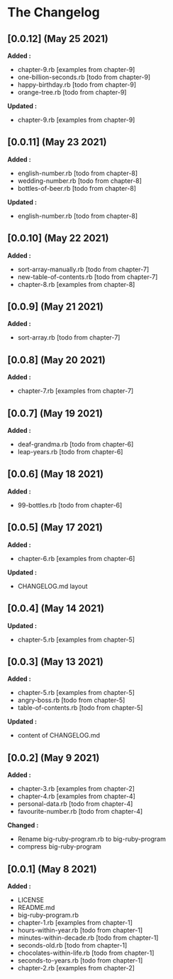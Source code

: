 # The Changelog

## [0.0.12] (May 25 2021)

**Added :**

- chapter-9.rb [examples from chapter-9]
- one-billion-seconds.rb [todo from chapter-9]
- happy-birthday.rb [todo from chapter-9]
- orange-tree.rb [todo from chapter-9]

**Updated :**

- chapter-9.rb [examples from chapter-9]

## [0.0.11] (May 23 2021)

**Added :**

- english-number.rb [todo from chapter-8]
- wedding-number.rb [todo from chapter-8]
- bottles-of-beer.rb [todo from chapter-8]

**Updated :**

- english-number.rb [todo from chapter-8]

## [0.0.10] (May 22 2021)

**Added :**

- sort-array-manually.rb [todo from chapter-7]
- new-table-of-contents.rb [todo from chapter-7]
- chapter-8.rb [examples from chapter-8]

## [0.0.9] (May 21 2021)

**Added :**

- sort-array.rb [todo from chapter-7]

## [0.0.8] (May 20 2021)

**Added :**

- chapter-7.rb [examples from chapter-7]

## [0.0.7] (May 19 2021)

**Added :**

- deaf-grandma.rb [todo from chapter-6]
- leap-years.rb [todo from chapter-6]

## [0.0.6] (May 18 2021)

**Added :**

- 99-bottles.rb [todo from chapter-6]

## [0.0.5] (May 17 2021)

**Added :**

- chapter-6.rb [examples from chapter-6]

**Updated :**

- CHANGELOG.md layout

## [0.0.4] (May 14 2021)

**Updated :**

- chapter-5.rb [examples from chapter-5]

## [0.0.3] (May 13 2021)

**Added :**

- chapter-5.rb [examples from chapter-5]
- angry-boss.rb [todo from chapter-5]
- table-of-contents.rb [todo from chapter-5]

**Updated :**

- content of CHANGELOG.md

## [0.0.2] (May 9 2021)

**Added :**

- chapter-3.rb [examples from chapter-2]
- chapter-4.rb [examples from chapter-4]
- personal-data.rb [todo from chapter-4]
- favourite-number.rb [todo from chapter-4]

**Changed :**

- Rename big-ruby-program.rb to big-ruby-program
- compress big-ruby-program

## [0.0.1] (May 8 2021)

**Added :**

- LICENSE
- README.md
- big-ruby-program.rb
- chapter-1.rb [examples from chapter-1]
- hours-within-year.rb [todo from chapter-1]
- minutes-within-decade.rb [todo from chapter-1]
- seconds-old.rb [todo from chapter-1]
- chocolates-within-life.rb [todo from chapter-1]
- seconds-to-years.rb [todo from chapter-1]
- chapter-2.rb [examples from chapter-2]
